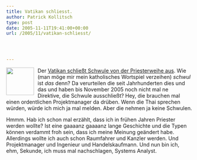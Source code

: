 ```yaml
---
title: Vatikan schliesst.
author: Patrick Kollitsch
type: post
date: 2005-11-11T19:41:00+00:00
url: /2005/11/vatikan-schliesst/




---
```

<img src="/images/105.jpg" style="height:75px;width:75px;float:left;margin-right:10px;" />Der [Vatikan schließt Schwule von der Priesterweihe aus][1]. Wie (man möge mir mein katholisches Wortspiel verzeihen) _schwul_ ist _das_ denn? Da verurteilen die seit Jahrhunderten dies und das und haben bis November 2005 noch nicht mal ne Direktive, die Schwule ausschließt? Hey, die brauchen mal einen ordentlichen Projektmanager da drüben. Wenn die Thai sprechen würden, würde ich mich ja mal melden. Aber die nehmen ja keine Schwulen. 

Hmmm. Hab ich schon mal erzählt, dass ich in frühen Jahren Priester werden wollte? Ist eine gaaaanz gaaaanz lange Geschichte und die Typen können verdammt froh sein, dass ich meine Meinung geändert habe. Allerdings wollte ich auch schon Raumfahrer und Kanzler werden. Und Projektmanager und Ingenieur und Handelskaufmann. Und nun bin ich, ehm, Sekunde, ich muss mal nachschlagen, Systems Analyst.

 [1]: http://www.netzeitung.de/spezial/derpapst/367391.html
